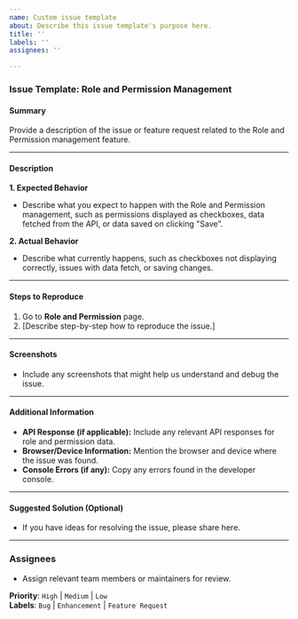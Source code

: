 ```yaml
---
name: Custom issue template
about: Describe this issue template's purpose here.
title: ''
labels: ''
assignees: ''

---
```


### Issue Template: Role and Permission Management

#### Summary
Provide a description of the issue or feature request related to the Role and Permission management feature.

---

#### Description
**1. Expected Behavior**
- Describe what you expect to happen with the Role and Permission management, such as permissions displayed as checkboxes, data fetched from the API, or data saved on clicking "Save".

**2. Actual Behavior**
- Describe what currently happens, such as checkboxes not displaying correctly, issues with data fetch, or saving changes.

---

#### Steps to Reproduce
1. Go to **Role and Permission** page.
2. [Describe step-by-step how to reproduce the issue.]

---

#### Screenshots
- Include any screenshots that might help us understand and debug the issue.

---

#### Additional Information
- **API Response (if applicable):** Include any relevant API responses for role and permission data.
- **Browser/Device Information:** Mention the browser and device where the issue was found.
- **Console Errors (if any):** Copy any errors found in the developer console.

---

#### Suggested Solution (Optional)
- If you have ideas for resolving the issue, please share here.

---

### Assignees
- Assign relevant team members or maintainers for review.

**Priority**: `High` | `Medium` | `Low`  
**Labels**: `Bug` | `Enhancement` | `Feature Request`
